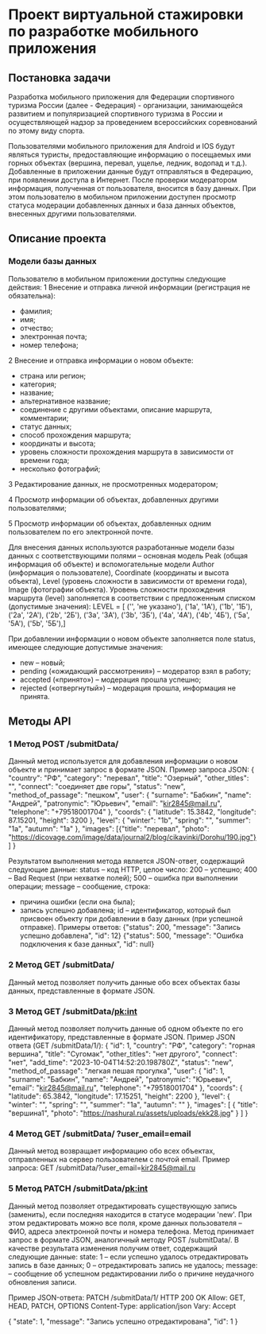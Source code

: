 # Проект виртуальной стажировки по разработке мобильного приложения

 ## Постановка задачи
 Разработка мобильного приложения для Федерации спортивного туризма России (далее - Федерация) - организации, занимающейся развитием и популяризацией спортивного туризма в России и осуществляющей надзор за проведением всероссийских соревнований по этому виду спорта.

 Пользователями мобильного приложения для Android и IOS будут являться туристы, предоставляющие информацию о посещаемых ими горных объектах (вершина, перевал, ущелье, ледник, водопад и т.д.). Добавленные в приложении данные будут отправляться в Федерацию, при появлении доступа в Интернет. 
 После проверки модератором информация, полученная от пользователя, вносится в базу данных. При этом пользователю в мобильном приложении доступен просмотр статуса модерации добавленных данных и база данных объектов, внесенных другими пользователями.
 

## Описание проекта

 ### Модели базы данных
 Пользователю в мобильном приложении доступны следующие действия:
 1 Внесение и отправка личной информации (регистрация не обязательна):
 - фамилия;
 - имя;
 - отчество;
 - электронная почта;
 - номер телефона;

 2 Внесение и отправка информации о новом объекте:
 - страна или регион;
 - категория;
 - название;
 - альтернативное название;
 - соединение с другими объектами, описание маршрута, комментарии;
 - статус данных;
 - способ прохождения маршрута;
 - координаты и высота;
 - уровень сложности прохождения маршрута в зависимости от времени года;
 - несколько фотографий;

 3 Редактирование данных, не просмотренных модератором;
 
 4 Просмотр информации об объектах, добавленных другими пользователями;
 
 5 Просмотр информации об объектах, добавленных одним пользователем по его электронной почте.
 
Для внесения данных используются разработанные модели базы данных с соответствующими полями – основная модель Peak (общая информация об объекте) и вспомогательные модели Author (информация о пользователе), Coordinate (координаты и высота объекта), Level (уровень сложности в зависимости от времени года), Image (фотографии объекта).
 Уровень сложности прохождения маршрута (level) заполняется в соответствии с предложенным списком (допустимые значения):
 LEVEL = [
      ('', 'не указано'),
      ('1a', '1A'),
      ('1b', '1Б'),
      ('2a', '2А'),
      ('2b', '2Б'),
      ('3a', '3А'),
      ('3b', '3Б'),
      ('4a', '4А'),
      ('4b', '4Б'),
      ('5a', '5А'),
      ('5b', '5Б'),]

 При добавлении информации о новом объекте заполняется поле status, имеющее следующие допустимые значения:
 - new – новый;
 - pending («ожидающий рассмотрения») – модератор взял в работу;
 - accepted («принято») – модерация прошла успешно;
 - rejected («отвергнутый») – модерация прошла, информация не принята.

 ## Методы API
 ### 1 Метод POST /submitData/
 Данный метод используется для добавления информации о новом объекте и принимает запрос в формате JSON. 
 Пример запроса JSON:
{
    "country": "РФ",
    "category": "перевал",
    "title": "Озерный",
    "other_titles": "",
    "connect": "соединяет две горы",
    "status": "new",
    "method_of_passage": "пешком",
    "user": {
        "surname": "Бабкин",
        "name": "Андрей",
        "patronymic": "Юрьевич",
        "email": "kir2845@mail.ru",
        "telephone": "+79518001704"
    },
    "coords": {
        "latitude": 15.3842,
        "longitude": 87.15201,
        "height": 3200
    },
    "level": {
        "winter": "1b",
        "spring": "",
        "summer": "1a",
        "autumn": "1a"
    },
    "images": [{"title": "перевал", "photo": "https://dicovage.com/image/data/journal2/blog/cikavinki/Dorohu/190.jpg"}]
}

 Результатом выполнения метода является JSON-ответ, содержащий следующие данные: 
 status – код HTTP, целое число:
   200 – успешно;
   400 – Bad Request (при нехватке полей);
   500 – ошибка при выполнении операции;
 message – сообщение, строка:
 - причина ошибки (если она была);
 - запись успешно добавлена;
 id – идентификатор, который был присвоен объекту при добавлении в базу данных (при успешной отправке).
 Примеры ответов:
   {"status": 200, "message": "Запись успешно добавлена", "id": 12}
   {"status": 500, "message": "Ошибка подключения к базе данных", "id": null}

 ### 2 Метод GET /submitData/
 Данный метод позволяет получить данные обо всех объектах базы данных, представленные в формате JSON. 

 ### 3 Метод GET /submitData/<pk:int>
 Данный метод позволяет получить данные об одном объекте по его идентификатору, представленные в формате JSON.
 Пример JSON ответа (GET /submitData/1/):
{
    "id": 1,
    "country": "РФ",
    "category": "горная вершина",
    "title": "Сугомак",
    "other_titles": "нет другого",
    "connect": "нет",
    "add_time": "2023-10-04T14:52:20.198780Z",
    "status": "new",
    "method_of_passage": "легкая пешая прогулка",
    "user": {
        "id": 1,
        "surname": "Бабкин",
        "name": "Андрей",
        "patronymic": "Юрьевич",
        "email": "kir2845@mail.ru",
        "telephone": "+79518001704"
    },
    "coords": {
        "latitude": 65.3842,
        "longitude": 17.15251,
        "height": 2200
    },
    "level": {
        "winter": "",
        "spring": "",
        "summer": "1a",
        "autumn": ""
    },
    "images": [
        {
            "title": "вершина1",
            "photo": "https://nashural.ru/assets/uploads/ekk28.jpg"
        }
    ]
}
 
 ### 4 Метод GET /submitData/ ?user_email=email
 Данный метод возвращает информацию обо всех объектах, отправленных на сервер пользователем с почтой email. Пример запроса:
 GET /submitData/?user_email=kir2845@mail.ru

 ### 5 Метод PATCH /submitData/<pk:int>
 Данный метод позволяет отредактировать существующую запись (заменить), если последняя находится в статусе модерации 'new'. При этом редактировать можно все поля, кроме данных пользователя – ФИО, адреса электронной почты и номера телефона. Метод принимает запрос в формате JSON, аналогичный методу POST /submitData/.
 В качестве результата изменения получим ответ, содержащий следующие данные:
 state:
   1 – если успешно удалось отредактировать запись в базе данных;
   0 – отредактировать запись не удалось;
 message: – сообщение об успешном редактировании либо о причине неудачного обновления записи.
 
Пример JSON-ответа:
 PATCH /submitData/1/
 HTTP 200 OK
 Allow: GET, HEAD, PATCH, OPTIONS
 Content-Type: application/json
 Vary: Accept

{
    "state": 1,
    "message": "Запись успешно отредактирована",
    "id": 1
}

